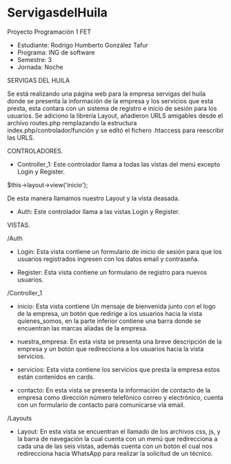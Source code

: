 # ServigasdelHuila
Proyecto Programación 1 FET

- Estudiante: Rodrigo Humberto González Tafur 
- Programa: ING de software 
- Semestre: 3 
- Jornada: Noche

SERVIGAS DEL HUILA

Se está realizando una página web para la empresa servigas del huila donde se presenta la información de la empresa y los servicios que esta presta, esta contara con un sistema de registro e inicio de sesión para los usuarios.
Se adiciono la librería Layout, añadieron URLS amigables desde el archivo routes.php remplazando la estructura index.php/controlador/función y se editó el fichero .htaccess para reescribir las URLS.

CONTROLADORES.

- Controller_1: Este controlador llama a todas las vistas del menú excepto Login y Register.

$this->layout->view('inicio');

De esta manera llamamos nuestro Layout y la vista deasada.

- Auth: Este controlador llama a las vistas Login y Register.


VISTAS. 

/Auth
-	Login: Esta vista contiene un formulario de inicio de sesión para que los usuarios registrados ingresen con los datos email y contraseña.

-	Register: Esta vista contiene un formulario de registro para nuevos usuarios.


/Controller_1
-	inicio: Esta vista contiene Un mensaje de bienvenida junto con el logo de la empresa, un botón que redirige a los usuarios hacia la vista quienes_somos, en la parte inferior contiene una barra donde se encuentran las marcas aliadas de la empresa.

-	nuestra_empresa: En esta vista se presenta una breve descripción de la empresa y un botón que redirecciona a los usuarios hacia la vista servicios.
-	servicios: Esta vista contiene los servicios que presta la empresa estos están contenidos en cards.

-	contacto: En esta vista se presenta la información de contacto de la empresa como dirección número telefónico correo y electrónico, cuenta con un formulario de contacto para comunicarse vía email.


/Layouts
-	Layout: 
En esta vista se encuentran el llamado de los archivos css, js, y la barra de navegación la cual cuenta con un menú que redirecciona a cada una de las seis vistas, además cuenta con un botón el cual nos redirecciona hacia WhatsApp para realizar la solicitud de un técnico.
